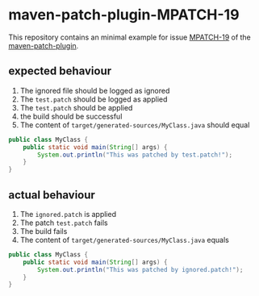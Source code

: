 # maven-patch-plugin-MPATCH-19

This repository contains an minimal example for issue [MPATCH-19](https://issues.apache.org/jira/browse/MPATCH-19) of the [maven-patch-plugin](https://github.com/apache/maven-patch-plugin).


## expected behaviour

1) The ignored file should be logged as ignored
1) The `test.patch` should be logged as applied
1) The `test.patch` should be applied
1) the build should be successful
1) The content of `target/generated-sources/MyClass.java` should equal
```java
public class MyClass {
    public static void main(String[] args) {
        System.out.println("This was patched by test.patch!");
    }
}
```

## actual behaviour
1) The `ignored.patch` is applied
1) The patch `test.patch` fails
1) The build fails
1) The content of `target/generated-sources/MyClass.java` equals
```java
public class MyClass {
    public static void main(String[] args) {
        System.out.println("This was patched by ignored.patch!");
    }
}
```
